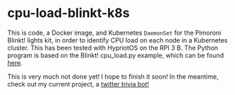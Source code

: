 # cpu-load-blinkt-k8s
This is code, a Docker image, and Kubernetes `DaemonSet` for the Pimoroni Blinkt! lights kit, in order to identify CPU load on each node in a Kubernetes cluster. This has been tested with HypriotOS on the RPI 3 B. The Python program is based on the Blinkt! cpu_load.py example, which can be found [here](https://github.com/pimoroni/blinkt/blob/master/examples/cpu_load.py).

This is very much not done yet! I hope to finish it soon! In the meantime, check out my current project, a [twitter trivia bot!](https://github.com/dvdmuckle/twitter-trivia-bot)
